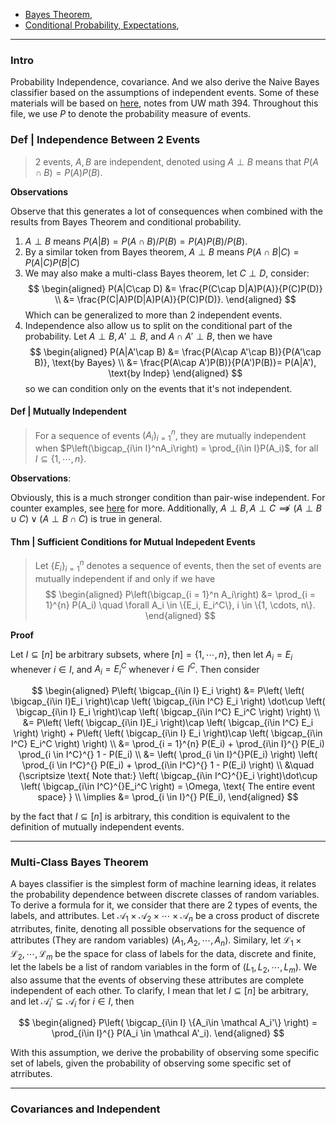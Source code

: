 - [Bayes Theorem](Bayes%20Theorem.md), 
- [Conditional Probability, Expectations](Conditional%20Probability,%20Expectations.md), 

---
### **Intro**

Probability Independence, covariance. And we also derive the Naive Bayes classifier based on the assumptions of independent events. Some of these materials will be based on [here](http://faculty.washington.edu/fm1/394/Materials/2-3indep.pdf), notes from UW math 394. Throughout this file, we use $P$ to denote the probability measure of events. 

### **Def | Independence Between 2 Events**
> 2 events, $A,B$ are independent, denoted using $A\perp B$ means that $P(A\cap B) =  P(A) P(B)$. 

**Observations**

Observe that this generates a lot of consequences when combined with the results from Bayes Theorem and conditional probability. 

1. $A\perp B$ means $P(A|B) = P(A\cap B)/P(B) = P(A)P(B)/P(B)$. 
2. By a similar token from Bayes theorem, $A\perp B$ means $P(A\cap B|C) = P(A|C)P(B|C)$
3. We may also make a multi-class Bayes theorem, let $C\perp D$, consider: 
    $$
    \begin{aligned}
        P(A|C\cap D) &= \frac{P(C\cap D|A)P(A)}{P(C)P(D)}
        \\
        &= \frac{P(C|A)P(D|A)P(A)}{P(C)P(D)}.
    \end{aligned}
    $$
    Which can be generalized to more than 2 independent events.
4. Independence also allow us to split on the conditional part of the probability. Let $A\perp B, A'\perp B$, and $A\cap A' \perp B$, then we have
    $$
    \begin{aligned}
        P(A|A'\cap B) &= \frac{P(A\cap A'\cap B)}{P(A'\cap B)}, \text{by Bayes}
        \\
        &= \frac{P(A\cap A')P(B)}{P(A')P(B)}= P(A|A'),  \text{by Indep}
    \end{aligned}
    $$
    so we can condition only on the events that it's not independent. 


#### **Def | Mutually Independent**
> For a sequence of events $(A_i)_{i=1}^n$, they are mutually independent when $P\left(\bigcap_{i\in I}^nA_i\right) = \prod_{i\in I}P(A_i)$, for all $I\subseteq \{1, \cdots, n\}$. 

**Observations**: 

Obviously, this is a much stronger condition than pair-wise independent. For counter examples, 
see [here](http://faculty.washington.edu/fm1/394/Materials/2-3indep.pdf) for more. Additionally, $A\perp B, A\perp C\not\implies (A\perp B\cup C) \vee (A\perp B\cap C)$ is true in general. 


#### **Thm | Sufficient Conditions for Mutual Indepedent Events**

> Let $\{E_i\}_{i=1}^n$ denotes a sequence of events, then the set of events are mutually independent if and only if we have 
> $$
> \begin{aligned}
>     P\left(\bigcap_{i = 1}^n A_i\right) &= \prod_{i = 1}^{n} P(A_i) \quad \forall A_i \in \{E_i, E_i^C\}, i \in \{1, \cdots, n\}. 
> \end{aligned}
> $$

**Proof**

Let $I\subseteq [n]$ be arbitrary subsets, where $[n] = \{1, \cdots, n\}$, then let $A_i = E_i$ whenever $i \in I$, and $A_i = E_i^C$ whenever $i\in I^C$. Then consider 

$$
\begin{aligned}
    P\left(
        \bigcap_{i\in I} E_i
    \right) &= 
    P\left(
        \left(
            \bigcap_{i\in I}E_i
        \right)\cap 
        \left(
            \bigcap_{i\in I^C} E_i
        \right)
        \dot\cup
        \left(
            \bigcap_{i\in I}
            E_i
        \right)\cap 
        \left(
            \bigcap_{i\in I^C} E_i^C
        \right)
    \right)
    \\
    &= 
    P\left(
        \left(
            \bigcap_{i\in I}E_i
        \right)\cap 
        \left(
            \bigcap_{i\in I^C} E_i
        \right)
    \right) + 
    P\left(
        \left(
            \bigcap_{i\in I}
            E_i
        \right)\cap 
        \left(
            \bigcap_{i\in I^C} E_i^C
        \right)
    \right)
    \\
    &= 
    \prod_{i = 1}^{n} P(E_i) + 
    \prod_{i\in I}^{} P(E_i) \prod_{i \in I^C}^{} 1 - P(E_i)
    \\
    &= 
    \left(
        \prod_{i \in I}^{}P(E_i)
    \right) \left(
        \prod_{i \in I^C}^{} P(E_i)
        + 
        \prod_{i\in I^C}^{} 1 - P(E_i)
    \right)
    \\
    &\quad  {\scriptsize
        \text{ Note that:}
        \left(
            \bigcap_{i\in I^C}^{}E_i
        \right)\dot\cup \left(
            \bigcap_{i\in I^C}^{}E_i^C
        \right) = \Omega, \text{ The entire event space}
    }
    \\
    \implies &= 
    \prod_{i \in I}^{} P(E_i), 
\end{aligned}
$$

by the fact that $I\subseteq [n]$ is arbitrary, this condition is equivalent to the definition of mutually independent events. 


---
### **Multi-Class Bayes Theorem**

A bayes classifier is the simplest form of machine learning ideas, it relates the probability dependence between discrete classes of random variables. To derive a formula for it, we consider that there are 2 types of events, the labels, and attributes. Let $\mathcal A_1\times \mathcal A_2\times \cdots \times \mathcal A_n$ be a cross product of discrete atrributes, finite, denoting all possible observations for the sequence of attributes (They are random variables) $(A_1, A_2, \cdots, A_n)$. Similary, let $\mathcal L_1\times \mathcal L_2, \cdots, \mathcal L_m$ be the space for class of labels for the data, discrete and finite, let the labels be a list of random variables in the form of $(L_1, L_2, \cdots, L_m)$. We also assume that the events of observing these attributes are complete independent of each other. To clarify, I mean that let $I\subseteq [n]$ be arbitrary, and let $\mathcal A_i'\subseteq \mathcal A_i$ for $i\in I$, then 

$$
\begin{aligned}
    P\left(
        \bigcap_{i\in I} \{A_i\in \mathcal A_i'\}
    \right) = \prod_{i\in I}^{} P(A_i \in \mathcal A'_i). 
\end{aligned}
$$

With this assumption, we derive the probability of observing some specific set of labels, given the probability of observing some specific set of atrributes. 



---
### **Covariances and Independent**



